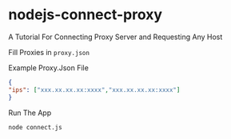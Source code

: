 # nodejs-connect-proxy
A Tutorial For Connecting Proxy Server and Requesting Any Host


Fill Proxies in ```proxy.json```

Example Proxy.Json File

```json
{
"ips": ["xxx.xx.xx.xx:xxxx","xxx.xx.xx.xx:xxxx"]
}
```


Run The App

```bash
node connect.js
```
